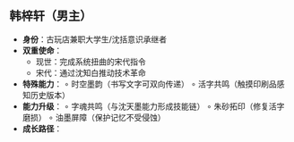 ## 韩梓轩（男主）
- **身份**：古玩店兼职大学生/沈括意识承继者
- **双重使命**：
  - 现世：完成系统扭曲的宋代指令
  - 宋代：通过沈知白推动技术革命
- **特殊能力**：
  ∘ 时空墨韵（书写文字可双向传递）
  ∘ 活字共鸣（触摸印刷品感知历史版本）
- **能力升级**：
  ∘ 字魂共鸣（与沈天墨能力形成技能链）
  ∘ 朱砂拓印（修复活字磨损）
  ∘ 油墨屏障（保护记忆不受侵蚀）
- **成长路径**：
